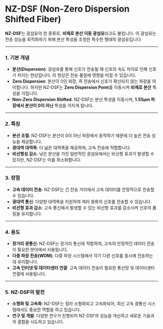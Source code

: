 # NZ-DSF (Non-Zero Dispersion Shifted Fiber)

**NZ-DSF**는 광섬유의 한 종류로, **비제로 분산 이동 광섬유**라고도 불립니다. 이 광섬유는 전송 성능을 최적화하기 위해 분산 특성을 조정한 특수한 형태의 광섬유입니다.

---
### 1. **기본 개념**
   - **분산(Dispersion)**: 광섬유를 통해 신호가 전송될 때 신호의 속도 차이로 인해 신호가 퍼지는 현상입니다. 이 현상은 전송 품질에 영향을 미칠 수 있습니다.
   - **Zero Dispersion**: 분산이 0인 파장, 즉 전송에서 신호가 확산되지 않는 파장을 의미합니다. 하지만 NZ-DSF는 **Zero Dispersion Point**를 이동시켜 **비제로 분산** 특성을 가집니다.
   - **Non-Zero Dispersion Shifted**: NZ-DSF는 분산 특성을 이동시켜, **1.55μm 파장에서 분산이 0이 아닌** 특성을 가지게 됩니다.

---
### 2. **특징**
   - **분산 조절**: NZ-DSF는 분산이 0이 아닌 파장에서 동작하기 때문에 더 높은 전송 성능을 제공합니다.
   - **광대역 대역폭**: 더 넓은 대역폭을 제공하며, 고속 전송에 적합합니다.
   - **비선형성 감소**: 낮은 분산을 가진 일반적인 광섬유에서는 비선형 효과가 발생할 수 있지만, NZ-DSF는 이를 최소화합니다.

---
### 3. **장점**
   - **고속 데이터 전송**: NZ-DSF는 긴 전송 거리에서 고속 데이터를 안정적으로 전송할 수 있습니다.
   - **광대역 통신**: 다양한 대역폭을 지원하여 여러 종류의 신호를 전송할 수 있습니다.
   - **비선형 효과 감소**: 고속 통신에서 발생할 수 있는 비선형 효과를 감소시켜 신호의 품질을 유지합니다.

---
### 4. **용도**
   - **장거리 광통신**: NZ-DSF는 장거리 통신에 적합하여, 고속의 안정적인 데이터 전송이 필요한 분야에서 사용됩니다.
   - **다중 파장 전송(WDM)**: 다중 파장 시스템에서 각기 다른 신호를 동시에 전송하는 데 유리합니다.
   - **고속 인터넷 및 데이터센터 연결**: 고속 데이터 전송이 필요한 통신망 및 데이터센터 연결에 사용됩니다.

---
### 5. **NZ-DSF의 발전**
   - **소형화 및 고속화**: NZ-DSF는 점차 소형화되고 고속화되어, 최신 고속 광통신 시스템에서도 중요한 역할을 하고 있습니다.
   - **연구 및 개발**: 다양한 연구가 진행되어 NZ-DSF의 성능을 개선하고 새로운 기술과의 결합을 시도하고 있습니다.
